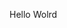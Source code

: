 Hello Wolrd
















































































































































































































































































































































































































































































































































































































































